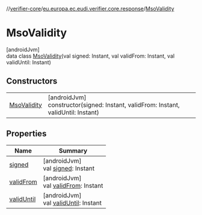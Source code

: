 //[verifier-core](../../../index.md)/[eu.europa.ec.eudi.verifier.core.response](../index.md)/[MsoValidity](index.md)

# MsoValidity

[androidJvm]\
data class [MsoValidity](index.md)(val signed: Instant, val validFrom: Instant, val validUntil: Instant)

## Constructors

| | |
|---|---|
| [MsoValidity](-mso-validity.md) | [androidJvm]<br>constructor(signed: Instant, validFrom: Instant, validUntil: Instant) |

## Properties

| Name | Summary |
|---|---|
| [signed](signed.md) | [androidJvm]<br>val [signed](signed.md): Instant |
| [validFrom](valid-from.md) | [androidJvm]<br>val [validFrom](valid-from.md): Instant |
| [validUntil](valid-until.md) | [androidJvm]<br>val [validUntil](valid-until.md): Instant |
